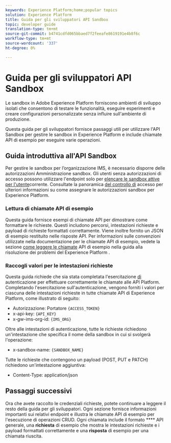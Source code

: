 ```yaml
---
keywords: Experience Platform;home;popular topics
solution: Experience Platform
title: Guida per gli sviluppatori API Sandbox
topic: developer guide
translation-type: tm+mt
source-git-commit: b4741cdfd065bbaed7f2feeafe8619191e4b8f6c
workflow-type: tm+mt
source-wordcount: '337'
ht-degree: 0%

---
```



# Guida per gli sviluppatori API Sandbox

Le sandbox in  Adobe Experience Platform forniscono ambienti di sviluppo isolati che consentono di testare le funzionalità, eseguire esperimenti e creare configurazioni personalizzate senza influire sull&#39;ambiente di produzione.

Questa guida per gli sviluppatori fornisce passaggi utili per utilizzare l&#39;API Sandbox per gestire le sandbox in  Experience Platform e include chiamate API di esempio per eseguire varie operazioni.

## Guida introduttiva all&#39;API Sandbox

Per gestire le sandbox per l’organizzazione IMS, è necessario disporre delle autorizzazioni Amministrazione sandbox. Gli utenti senza autorizzazioni di accesso possono utilizzare l&#39;endpoint solo per [elencare le sandbox attive per l&#39;utente](./list-active-sandboxes.md)corrente. Consultate la panoramica [del controllo di](../../access-control/home.md) accesso per ulteriori informazioni su come assegnare le autorizzazioni sandbox per  Experience Platform.

### Lettura di chiamate API di esempio

Questa guida fornisce esempi di chiamate API per dimostrare come formattare le richieste. Questi includono percorsi, intestazioni richieste e payload di richieste formattati correttamente. Viene inoltre fornito un JSON di esempio restituito nelle risposte API. Per informazioni sulle convenzioni utilizzate nella documentazione per le chiamate API di esempio, vedete la sezione [come leggere le chiamate](../../landing/troubleshooting.md#how-do-i-format-an-api-request) API di esempio nella guida alla risoluzione dei problemi del Experience Platform .

### Raccogli valori per le intestazioni richieste

Questa guida richiede che sia stata completata l&#39;esercitazione [di](../../tutorials/authentication.md) autenticazione per effettuare correttamente le chiamate alle API Platform. Completando l&#39;esercitazione sull&#39;autenticazione, vengono forniti i valori per ciascuna delle intestazioni richieste in tutte  chiamate API di Experience Platform, come illustrato di seguito:

* Autorizzazione: Portatore `{ACCESS_TOKEN}`
* x-api-key: `{API_KEY}`
* x-gw-ims-org-id: `{IMS_ORG}`

Oltre alle intestazioni di autenticazione, tutte le richieste richiedono un&#39;intestazione che specifica il nome della sandbox in cui si svolgerà l&#39;operazione:

* x-sandbox-name: `{SANDBOX_NAME}`

Tutte le richieste che contengono un payload (POST, PUT e PATCH) richiedono un&#39;intestazione aggiuntiva:

* Content-Type: application/json

## Passaggi successivi

Ora che avete raccolto le credenziali richieste, potete continuare a leggere il resto della guida per gli sviluppatori. Ogni sezione fornisce informazioni importanti sui relativi endpoint e illustra le chiamate API di esempio per l&#39;esecuzione di operazioni CRUD. Ogni chiamata include il formato **** API generale, una **richiesta** di esempio che mostra le intestazioni richieste e i payload formattati correttamente e una **risposta** di esempio per una chiamata riuscita.